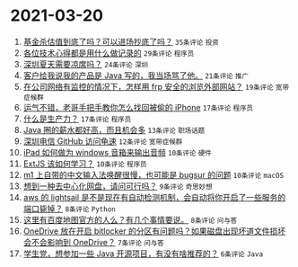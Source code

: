 # 2021-03-20

1. [基金杀估值到底了吗？可以进场抄底了吗？](https://www.v2ex.com/t/763397) `35条评论` `投资`
1. [各位技术心得都是用什么做记录的](https://www.v2ex.com/t/763421) `29条评论` `程序员`
1. [深圳夏天需要凉席吗？](https://www.v2ex.com/t/763393) `24条评论` `深圳`
1. [客户给我说我的产品是 Java 写的，我当场骂了他。](https://www.v2ex.com/t/763410) `21条评论` `推广`
1. [在公司网络有监控的情况下，怎样用 frp 安全的浏览外部网站？](https://www.v2ex.com/t/763381) `19条评论` `宽带症候群`
1. [运气不错，老哥手把手教你怎么找回被偷的 iPhone](https://www.v2ex.com/t/763432) `17条评论` `程序员`
1. [什么是生产力？](https://www.v2ex.com/t/763426) `17条评论` `程序员`
1. [Java 圈的薪水都好高，而且机会多](https://www.v2ex.com/t/763388) `13条评论` `职场话题`
1. [深圳电信 GitHub 访问龟速](https://www.v2ex.com/t/763377) `12条评论` `宽带症候群`
1. [iPad 如何做为 windows 音箱来输出音频](https://www.v2ex.com/t/763407) `10条评论` `硬件`
1. [ExtJS 该如何学习？](https://www.v2ex.com/t/763383) `10条评论` `程序员`
1. [m1 上自带的中文输入法唤醒很慢，也可能是 bugsur 的问题](https://www.v2ex.com/t/763378) `10条评论` `macOS`
1. [想到一种去中心化网盘，请问可行吗？](https://www.v2ex.com/t/763424) `9条评论` `奇思妙想`
1. [aws 的 lightsail 是不是现在有自动检测机制，会自动将你开启了一些服务的端口毙掉？](https://www.v2ex.com/t/763428) `8条评论` `Python`
1. [这里有百度地图官方的人么？有几个事情要说。](https://www.v2ex.com/t/763386) `8条评论` `问与答`
1. [OneDrive 放在开启 bitlocker 的分区有问题吗？如果磁盘出现坏道文件损坏会不会影响到 OneDrive？](https://www.v2ex.com/t/763384) `7条评论` `问与答`
1. [学生党，想参加一些 Java 开源项目，有没有啥推荐的？](https://www.v2ex.com/t/763434) `6条评论` `Java`

